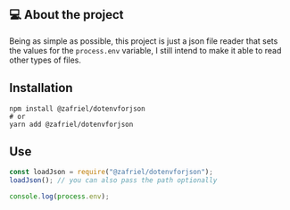 ## 💻 About the project
Being as simple as possible, this project is just a json file reader that sets the values for the `process.env` variable, I still intend to make it able to read other types of files.

## Installation
```shell
npm install @zafriel/dotenvforjson
# or
yarn add @zafriel/dotenvforjson 
```

## Use
```js
const loadJson = require("@zafriel/dotenvforjson");
loadJson(); // you can also pass the path optionally

console.log(process.env);
```
